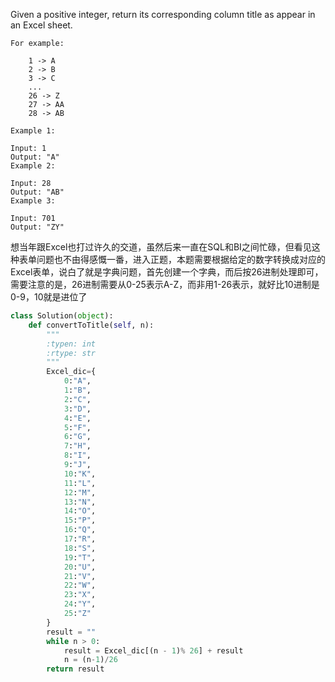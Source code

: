 Given a positive integer, return its corresponding column title as appear in an Excel sheet.
```
For example:

    1 -> A     
    2 -> B     
    3 -> C     
    ...    
    26 -> Z     
    27 -> AA     
    28 -> AB

Example 1:

Input: 1
Output: "A"
Example 2:

Input: 28
Output: "AB"
Example 3:

Input: 701
Output: "ZY"
```
想当年跟Excel也打过许久的交道，虽然后来一直在SQL和BI之间忙碌，但看见这种表单问题也不由得感慨一番，进入正题，本题需要根据给定的数字转换成对应的Excel表单，说白了就是字典问题，首先创建一个字典，而后按26进制处理即可，需要注意的是，26进制需要从0-25表示A-Z，而非用1-26表示，就好比10进制是0-9，10就是进位了

```python
class Solution(object):
    def convertToTitle(self, n):
        """
        :typen: int
        :rtype: str
        """
        Excel_dic={
            0:"A",
            1:"B",
            2:"C",
            3:"D",
            4:"E",
            5:"F",
            6:"G",
            7:"H",
            8:"I",
            9:"J",
            10:"K",
            11:"L",
            12:"M",
            13:"N",
            14:"O",
            15:"P",
            16:"Q",
            17:"R",
            18:"S",
            19:"T",
            20:"U",
            21:"V",
            22:"W",
            23:"X",
            24:"Y",
            25:"Z"
        }
        result = ""
        while n > 0:
            result = Excel_dic[(n - 1)% 26] + result
            n = (n-1)/26
        return result
